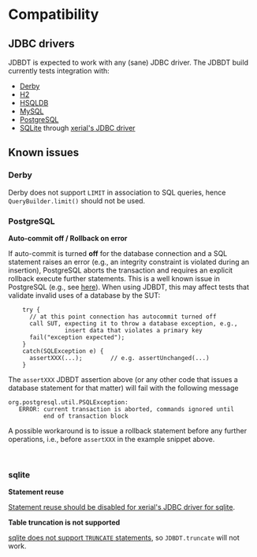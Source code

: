 
# Compatibility

<a name="Drivers"></a>
## JDBC drivers

JDBDT is expected to work with any (sane) JDBC driver.
The JDBDT build currently tests integration with:

* [Derby](https://db.apache.org/derby)
* [H2](http://www.h2database.com)
* [HSQLDB](http://hsqldb.org)
* [MySQL](http://mysql.com)
* [PostgreSQL](http://postgresql.org)
* [SQLite](https://www.sqlite.org) through [xerial's JDBC driver](https://github.com/xerial/sqlite-jdbc)

<a name="KnownIssues"></a>
## Known issues

<a name="KnownIssues_Derby"></a>
### Derby

Derby does not support `LIMIT` in association to SQL queries, hence
`QueryBuilder.limit()` should not be used.

<a name="KnownIssues_PostgreSQL"></a>
### PostgreSQL


**Auto-commit off / Rollback on error**

If auto-commit is turned **off** for the database connection 
and a SQL statement raises an error
(e.g., an integrity constraint is violated during an insertion), PostgreSQL aborts the transaction and requires an explicit rollback  execute further statements. 
This is a well known issue in PostgreSQL (e.g., see [here](http://postgresql.nabble.com/25P02-current-transaction-is-aborted-commands-ignored-until-end-of-transaction-block-td2174290.html)).
When using JDBDT, this may affect tests that validate invalid uses of a database by the SUT: 

        try {
	      // at this point connection has autocommit turned off
	      call SUT, expecting it to throw a database exception, e.g., 
	                insert data that violates a primary key   
	      fail("exception expected");
	    }
	    catch(SQLException e) { 
	      assertXXX(...);        // e.g. assertUnchanged(...)
	    }
	  
The `assertXXX` JDBDT assertion above (or any other code that issues a database statement for that matter) will fail with the following message
	
	org.postgresql.util.PSQLException: 
	   ERROR: current transaction is aborted, commands ignored until 
	          end of transaction block 

A possible workaround is to issue a rollback statement before any further operations, i.e., before `assertXXX` in the example snippet above.

&nbsp;<a name="KnownIssues_sqlite"></a>
### sqlite


**Statement reuse**

[Statement reuse should be disabled for xerial's JDBC driver for sqlite](DB.html#StatementReuse).

**Table truncation is not supported**

[sqlite does not support `TRUNCATE` statements](https://www.sqlite.org/lang.html), so `JDBDT.truncate` will not work.

